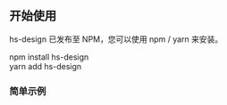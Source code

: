 ## 开始使用

hs-design 已发布至 NPM，您可以使用 npm / yarn 来安装。

npm install hs-design <br> yarn add hs-design

### 简单示例

<code
  src="./index.tsx"
  title="使用Button"
  desc="使用hs-design按钮组件。"
/>
